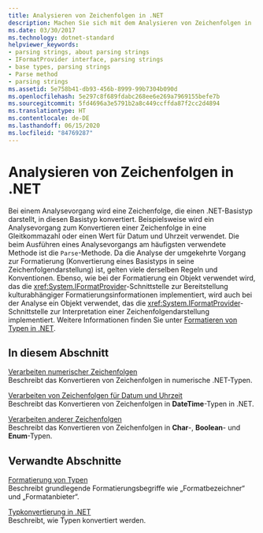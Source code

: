```yaml
---
title: Analysieren von Zeichenfolgen in .NET
description: Machen Sie sich mit dem Analysieren von Zeichenfolgen in .NET vertraut. Beim Analysieren wird eine Zeichenfolge, die einen .NET-Basistyp darstellt, in diesen Basistyp konvertiert. Das Analysieren ist der entgegengesetzte Vorgang zum Formatieren.
ms.date: 03/30/2017
ms.technology: dotnet-standard
helpviewer_keywords:
- parsing strings, about parsing strings
- IFormatProvider interface, parsing strings
- base types, parsing strings
- Parse method
- parsing strings
ms.assetid: 5e758b41-db93-456b-8999-99b7304b090d
ms.openlocfilehash: 5e297c8f689fdabc268ee6e269a7969155befe7b
ms.sourcegitcommit: 5fd4696a3e5791b2a8c449ccffda87f2cc2d4894
ms.translationtype: HT
ms.contentlocale: de-DE
ms.lasthandoff: 06/15/2020
ms.locfileid: "84769287"
---
```

# <a name="parsing-strings-in-net"></a>Analysieren von Zeichenfolgen in .NET
Bei einem Analysevorgang wird eine Zeichenfolge, die einen .NET-Basistyp darstellt, in diesen Basistyp konvertiert. Beispielsweise wird ein Analysevorgang zum Konvertieren einer Zeichenfolge in eine Gleitkommazahl oder einen Wert für Datum und Uhrzeit verwendet. Die beim Ausführen eines Analysevorgangs am häufigsten verwendete Methode ist die `Parse`-Methode. Da die Analyse der umgekehrte Vorgang zur Formatierung (Konvertierung eines Basistyps in seine Zeichenfolgendarstellung) ist, gelten viele derselben Regeln und Konventionen. Ebenso, wie bei der Formatierung ein Objekt verwendet wird, das die <xref:System.IFormatProvider>-Schnittstelle zur Bereitstellung kulturabhängiger Formatierungsinformationen implementiert, wird auch bei der Analyse ein Objekt verwendet, das die <xref:System.IFormatProvider>-Schnittstelle zur Interpretation einer Zeichenfolgendarstellung implementiert. Weitere Informationen finden Sie unter [Formatieren von Typen in .NET](formatting-types.md).  
  
## <a name="in-this-section"></a>In diesem Abschnitt  
 [Verarbeiten numerischer Zeichenfolgen](parsing-numeric.md)  
 Beschreibt das Konvertieren von Zeichenfolgen in numerische .NET-Typen.  
  
 [Verarbeiten von Zeichenfolgen für Datum und Uhrzeit](parsing-datetime.md)  
 Beschreibt das Konvertieren von Zeichenfolgen in **DateTime**-Typen in .NET.  
  
 [Verarbeiten anderer Zeichenfolgen](parsing-other.md)  
 Beschreibt das Konvertieren von Zeichenfolgen in **Char**-, **Boolean**- und **Enum**-Typen.  
  
## <a name="related-sections"></a>Verwandte Abschnitte  
 [Formatierung von Typen](formatting-types.md)  
 Beschreibt grundlegende Formatierungsbegriffe wie „Formatbezeichner“ und „Formatanbieter“.  
  
 [Typkonvertierung in .NET](type-conversion.md)  
 Beschreibt, wie Typen konvertiert werden.
